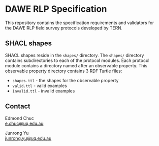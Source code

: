 # DAWE RLP Specification

This repository contains the specification requirements and validators for the DAWE RLP field survey protocols developed by TERN.

## SHACL shapes

SHACL shapes reside in the `shapes/` directory. The `shapes/` directory contains subdirectories to each of the protocol modules. Each protocol module contains a directory named after an observable property. This observable property directory contains 3 RDF Turtle files:

- `shapes.ttl` - the shapes for the observable property
- `valid.ttl` - valid examples
- `invalid.ttl` - invalid examples

## Contact

Edmond Chuc  
e.chuc@uq.edu.au

Junrong Yu  
junrong.yu@uq.edu.au
